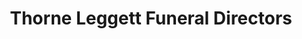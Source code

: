 ---
title: "Thorne Leggett Funeral Directors"
url: /farnham/thorne-leggett-funeral-directors/
shop: funeral directors
---
